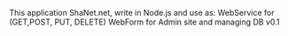 This application ShaNet.net, write in Node.js and use as:
WebService for (GET,POST, PUT, DELETE)
WebForm for Admin site and managing DB
v0.1
